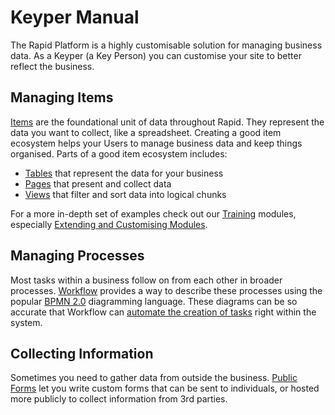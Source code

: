 # Keyper Manual

The Rapid Platform is a highly customisable solution for managing business data. As a Keyper (a Key Person) you can customise your site to better reflect the business. 

## Managing Items

[Items](/docs/Rapid/3-Keyper%20Manual/2-Designer/1-Tables/1-all-about-tables-in-designer/1-all-about-tables-in-designer.md) are the foundational unit of data throughout Rapid. They represent the data you want to collect, like a spreadsheet. Creating a good item ecosystem helps your Users to manage business data and keep things organised. Parts of a good item ecosystem includes:
- [Tables](/docs/Rapid/3-Keyper%20Manual/2-Designer/1-Tables/1-all-about-tables-in-designer/1-all-about-tables-in-designer.md) that represent the data for your business
- [Pages](/docs/Rapid/3-Keyper%20Manual/2-Designer/2-Pages/1-all-about-pages-in-designer.md) that present and collect data
- [Views](/docs/Rapid/2-User%20Manual/2-Explorer/4-Views/1-Views-Overview/1-Views-Overview.md) that filter and sort data into logical chunks

For a more in-depth set of examples check out our <a href="https://docs.rapidplatform.com/training">Training</a> modules, especially <a href="https://docs.rapidplatform.com/training/Making%20Rapid%20Business%20Your%20Own/Part%201/Welcome">Extending and Customising Modules</a>.

## Managing Processes

Most tasks within a business follow on from each other in broader processes. [Workflow](/docs/Rapid/3-Keyper%20Manual/3-Workflow/1-overview/1-overview.md) provides a way to describe these processes using the popular [BPMN 2.0](https://camunda.com/bpmn/) diagramming language. These diagrams can be so accurate that Workflow can [automate the creation of tasks](/docs/Rapid/3-Keyper%20Manual/3-Workflow/1-overview/1-overview.md) right within the system.

## Collecting Information

Sometimes you need to gather data from outside the business. [Public Forms](/docs/Rapid/3-Keyper%20Manual/4-Adaptive%20Designer/2-How%20to%20create%20a%20new%20Adaptive%20Document%20Form/2-How%20to%20create%20a%20new%20Adaptive%20Document%20Form.md) let you write custom forms that can be sent to individuals, or hosted more publicly to collect information from 3rd parties.